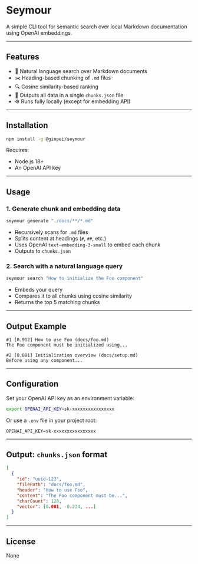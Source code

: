 # Seymour

A simple CLI tool for semantic search over local Markdown documentation using OpenAI embeddings.

---

## Features

- 🧠 Natural language search over Markdown documents  
- ✂️ Heading-based chunking of `.md` files  
- 🔍 Cosine similarity-based ranking  
- 📁 Outputs all data in a single `chunks.json` file  
- ⚙️ Runs fully locally (except for embedding API)

---

## Installation

```bash
npm install -g @ginpei/seymour
```

Requires:

- Node.js 18+
- An OpenAI API key

---

## Usage

### 1. Generate chunk and embedding data

```bash
seymour generate "./docs/**/*.md"
```

- Recursively scans for `.md` files  
- Splits content at headings (`#`, `##`, etc.)  
- Uses OpenAI `text-embedding-3-small` to embed each chunk  
- Outputs to `chunks.json`

### 2. Search with a natural language query

```bash
seymour search "How to initialize the Foo component"
```

- Embeds your query  
- Compares it to all chunks using cosine similarity  
- Returns the top 5 matching chunks

---

## Output Example

```
#1 [0.912] How to use Foo (docs/foo.md)
The Foo component must be initialized using...

#2 [0.881] Initialization overview (docs/setup.md)
Before using any component...
```

---

## Configuration

Set your OpenAI API key as an environment variable:

```bash
export OPENAI_API_KEY=sk-xxxxxxxxxxxxxxxx
```

Or use a `.env` file in your project root:

```
OPENAI_API_KEY=sk-xxxxxxxxxxxxxxxx
```

---

## Output: `chunks.json` format

```json
[
  {
    "id": "uuid-123",
    "filePath": "docs/foo.md",
    "header": "How to use Foo",
    "content": "The Foo component must be...",
    "charCount": 128,
    "vector": [0.001, -0.234, ...]
  }
]
```

---

## License

None

